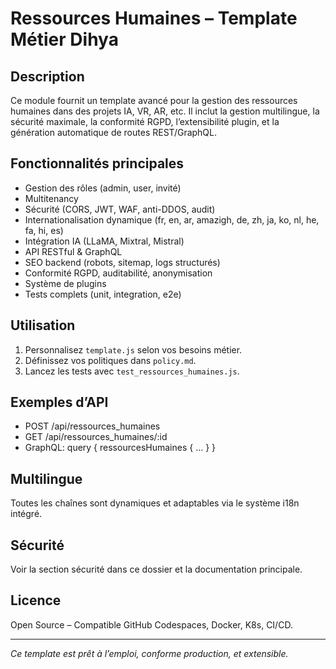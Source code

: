 # Ressources Humaines – Template Métier Dihya

## Description
Ce module fournit un template avancé pour la gestion des ressources humaines dans des projets IA, VR, AR, etc. Il inclut la gestion multilingue, la sécurité maximale, la conformité RGPD, l’extensibilité plugin, et la génération automatique de routes REST/GraphQL.

## Fonctionnalités principales
- Gestion des rôles (admin, user, invité)
- Multitenancy
- Sécurité (CORS, JWT, WAF, anti-DDOS, audit)
- Internationalisation dynamique (fr, en, ar, amazigh, de, zh, ja, ko, nl, he, fa, hi, es)
- Intégration IA (LLaMA, Mixtral, Mistral)
- API RESTful & GraphQL
- SEO backend (robots, sitemap, logs structurés)
- Conformité RGPD, auditabilité, anonymisation
- Système de plugins
- Tests complets (unit, integration, e2e)

## Utilisation
1. Personnalisez `template.js` selon vos besoins métier.
2. Définissez vos politiques dans `policy.md`.
3. Lancez les tests avec `test_ressources_humaines.js`.

## Exemples d’API
- POST /api/ressources_humaines
- GET /api/ressources_humaines/:id
- GraphQL: query { ressourcesHumaines { ... } }

## Multilingue
Toutes les chaînes sont dynamiques et adaptables via le système i18n intégré.

## Sécurité
Voir la section sécurité dans ce dossier et la documentation principale.

## Licence
Open Source – Compatible GitHub Codespaces, Docker, K8s, CI/CD.

---
*Ce template est prêt à l’emploi, conforme production, et extensible.*

